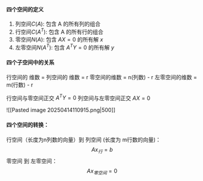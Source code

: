 #### 四个空间的定义
1. 列空间$C(A)$: 包含 A 的所有列的组合
2. 行空间$C(A^T)$: 包含 A 的所有行的组合
3. 零空间$N(A)$: 包含 $AX =  0$ 的所有解 $x$
4. 左零空间$N(A^T)$: 包含 $A^TY =  0$ 的所有解 $y$

#### 四个子空间中的关系 
行空间的 维数 = 列空间的 维数 = r
零空间的维数 = n(列数) - r
左零空间的维数 = m(行数) - r

行空间与零空间正交 $A^TY =  0$ 
列空间与左零空间正交 $AX =  0$

![[Pasted image 20250414110915.png|500]]

#### 四个空间的转换：
行空间（长度为n列数的向量）到 列空间 (长度为 m行数的向量)：
$$
Ax_{行} = b
$$
零空间 到 左零空间：
$$
Ax_{零空间} = 0
$$